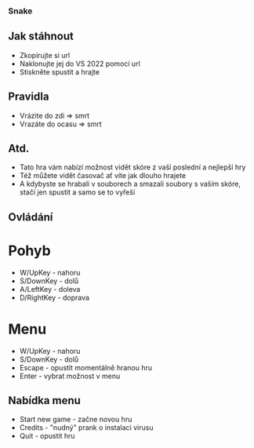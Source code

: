 ### Snake
## Jak stáhnout
* Zkopírujte si url
* Naklonujte jej do VS 2022 pomocí url
* Stiskněte spustit a hrajte

## Pravidla
* Vrázite do zdi => smrt
* Vrazáte do ocasu => smrt

## Atd.
* Tato hra vám nabízí možnost vidět skóre z vaší poslední a nejlepší hry
* Též můžete vidět časovač ať víte jak dlouho hrajete
* A kdybyste se hrabali v souborech a smazali soubory s vaším skóre, stačí jen spustit a samo se to vyřeší

## Ovládání
# Pohyb
* W/UpKey - nahoru
* S/DownKey - dolů
* A/LeftKey - doleva
* D/RightKey - doprava

# Menu
* W/UpKey - nahoru
* S/DownKey - dolů
* Escape - opustit momentálně hranou hru
* Enter - vybrat možnost v menu

## Nabídka menu
* Start new game - začne novou hru
* Credits - "nudný" prank o instalaci virusu
* Quit - opustit hru

